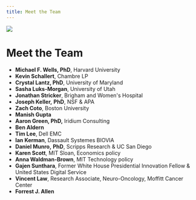 ```yaml
---
title: Meet the Team
---
```

![](img/group_photo.jpg)

# Meet the Team<!--StartFragment-->

* **Michael F. Wells, PhD**, Harvard University
* **Kevin Schallert**, Chambre LP
* **Crystal Lantz, PhD**, University of Maryland
* **Sasha Luks-Morgan**, University of Utah
* **Jonathan Stricker**, Brigham and Women's Hospital
* **Joseph Keller,** **PhD**, NSF & APA
* **Zach Coto**, Boston University
* **Manish Gupta**
* **Aaron Green, PhD,** Iridium Consulting
* **Ben Aldern**
* **Tim Lee**, Dell EMC
* **Ian Kerman**, Dassault Systemes BIOVIA
* **Daniel Munro,** **PhD**, Scripps Research & UC San Diego
* **Karen Scott**, MIT Sloan, Economics policy
* **Anna Waldman-Brown**, MIT Technology policy
* **Gajen Sunthara**, Former White House Presidential Innovation Fellow & United States Digital Service
* **Vincent Law**, Research Associate, Neuro-Oncology, Moffitt Cancer Center
* **Forrest J. Allen**

<!--EndFragment-->